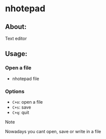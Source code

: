 # nhotepad

## About:

Text editor

## Usage:

### Open a file

- nhotepad file

### Options

- `C+o`: open a file
- `C+s`: save
- `C+q`: quit

> [!note]
> Nowadays you cant open, save or write in a file

